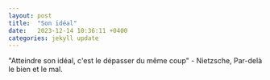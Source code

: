 ```yaml
---
layout: post
title:  "Son idéal"
date:   2023-12-14 10:36:11 +0400
categories: jekyll update
---
```

"Atteindre son idéal, c'est le dépasser du même coup" - Nietzsche, Par-delà le bien et le mal.

[jekyll-docs]: https://jekyllrb.com/docs/home
[jekyll-gh]:   https://github.com/jekyll/jekyll
[jekyll-talk]: https://talk.jekyllrb.com/
